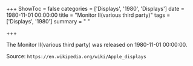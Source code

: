 +++
ShowToc = false
categories = ['Displays', '1980', 'Displays']
date = 1980-11-01 00:00:00
title = "Monitor II(various third party)"
tags = ['Displays', '1980']
summary = " "

+++

The Monitor II(various third party) was released on 1980-11-01 00:00:00.

Source: `https://en.wikipedia.org/wiki/Apple_displays`
